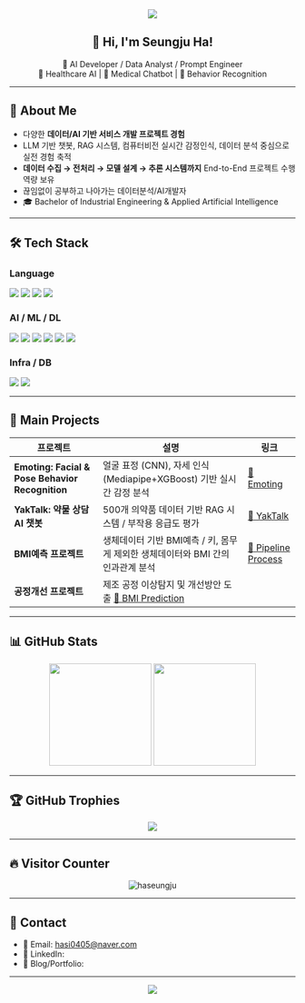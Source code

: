 <!-- 최상단 메인 배너 -->
<div align="center">
  <img src="https://capsule-render.vercel.app/api?type=waving&color=gradient&height=220&section=header&text=Welcome%20to%20My%20GitHub&fontSize=40&fontColor=ffffff&animation=fadeIn" />
</div>

<div align="center">

## 👋 Hi, I'm Seungju Ha!

🎯 AI Developer / Data Analyst / Prompt Engineer  
🧬 Healthcare AI | 💊 Medical Chatbot | 🧠 Behavior Recognition

</div>

---

## 📖 About Me

- 다양한 **데이터/AI 기반 서비스 개발 프로젝트 경험**
- LLM 기반 챗봇, RAG 시스템, 컴퓨터비전 실시간 감정인식, 데이터 분석 중심으로 실전 경험 축적
- **데이터 수집 → 전처리 → 모델 설계 → 추론 시스템까지** End-to-End 프로젝트 수행 역량 보유
- 끊임없이 공부하고 나아가는 데이터분석/AI개발자
- 🎓 Bachelor of Industrial Engineering & Applied Artificial Intelligence

---

## 🛠 Tech Stack

### Language
<p>
  <img src="https://img.shields.io/badge/Python-3776AB?style=flat-square&logo=Python&logoColor=white"/>
  <img src="https://img.shields.io/badge/SQL-4479A1?style=flat-square&logo=MySQL&logoColor=white"/>
  <img src="https://img.shields.io/badge/HTML-E34F26?style=flat-square&logo=HTML5&logoColor=white"/>
  <img src="https://img.shields.io/badge/CSS-1572B6?style=flat-square&logo=CSS3&logoColor=white"/>
</p>

### AI / ML / DL
<p>
  <img src="https://img.shields.io/badge/Pandas-150458?style=flat-square&logo=Pandas&logoColor=white"/>
  <img src="https://img.shields.io/badge/Scikit--Learn-F7931E?style=flat-square&logo=scikitlearn&logoColor=white"/>
  <img src="https://img.shields.io/badge/TensorFlow-FF6F00?style=flat-square&logo=TensorFlow&logoColor=white"/>
  <img src="https://img.shields.io/badge/PyTorch-EE4C2C?style=flat-square&logo=PyTorch&logoColor=white"/>
  <img src="https://img.shields.io/badge/LangChain-000000?style=flat-square"/>
  <img src="https://img.shields.io/badge/HuggingFace-FFBF00?style=flat-square&logo=HuggingFace&logoColor=white"/>
</p>

### Infra / DB
<p>
  <img src="https://img.shields.io/badge/SQLite-003B57?style=flat-square&logo=SQLite&logoColor=white"/>
  <img src="https://img.shields.io/badge/AWS-232F3E?style=flat-square&logo=Amazon-AWS&logoColor=white"/>
</p>

---

## 🚀 Main Projects

| 프로젝트 | 설명 | 링크 |
|---|---|---|
| **Emoting: Facial & Pose Behavior Recognition** | 얼굴 표정 (CNN), 자세 인식 (Mediapipe+XGBoost) 기반 실시간 감정 분석 | [🔗 Emoting](https://github.com/haseungju/Emoting_Emotional_Recognition) |
| **YakTalk: 약물 상담 AI 챗봇** | 500개 의약품 데이터 기반 RAG 시스템 / 부작용 응급도 평가 | [🔗 YakTalk](https://github.com/haseungju/Medicine_Chat) |
| **BMI예측 프로젝트** | 생체데이터 기반 BMI예측 / 키, 몸무게 제외한 생체데이터와 BMI 간의 인과관계 분석 | [🔗 Pipeline Process](https://github.com/haseungju/Pipeline_Process_Improvement) |
| **공정개선 프로젝트** | 제조 공정 이상탐지 및 개선방안 도출 [🔗 BMI Prediction](https://github.com/haseungju/BMI_Prediction) |
---

## 📊 GitHub Stats

<p align="center">
  <img src="https://github-readme-stats.vercel.app/api?username=haseungju&show_icons=true&theme=gradient" height="180"/>
  <img src="https://github-readme-stats.vercel.app/api/top-langs/?username=haseungju&layout=compact&theme=gradient" height="180"/>
</p>

---

## 🏆 GitHub Trophies

<p align="center">
  <img src="https://github-profile-trophy.vercel.app/?username=haseungju&theme=gruvbox&margin-w=15&no-frame=true" />
</p>

---

## 🔥 Visitor Counter

<p align="center">
  <img src="https://komarev.com/ghpvc/?username=haseungju&label=Profile%20views&color=0e75b6&style=flat" alt="haseungju" />
</p>

---

## 🔗 Contact

- 📧 Email: hasi0405@naver.com
- 💼 LinkedIn: 
- 📝 Blog/Portfolio: 

---

<div align="center">
  <img src="https://capsule-render.vercel.app/api?type=waving&color=gradient&height=120&section=footer"/>
</div>
